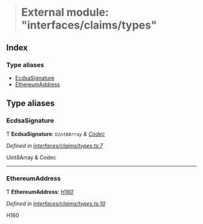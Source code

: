 > # External module: "interfaces/claims/types"

## Index

### Type aliases

* [EcdsaSignature](_interfaces_claims_types_.md#ecdsasignature)
* [EthereumAddress](_interfaces_claims_types_.md#ethereumaddress)

## Type aliases

###  EcdsaSignature

Ƭ **EcdsaSignature**: *`Uint8Array` & [Codec](../interfaces/_types_.codec.md)*

*Defined in [interfaces/claims/types.ts:7](https://github.com/polkadot-js/api/blob/60148f2/packages/types/src/interfaces/claims/types.ts#L7)*

Uint8Array & Codec

___

###  EthereumAddress

Ƭ **EthereumAddress**: *[H160](../classes/_primitive_h160_.h160.md)*

*Defined in [interfaces/claims/types.ts:10](https://github.com/polkadot-js/api/blob/60148f2/packages/types/src/interfaces/claims/types.ts#L10)*

H160